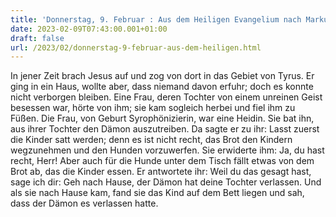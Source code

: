 ```yaml
---
title: 'Donnerstag, 9. Februar : Aus dem Heiligen Evangelium nach Markus 7,24-30.'
date: 2023-02-09T07:43:00.001+01:00
draft: false
url: /2023/02/donnerstag-9-februar-aus-dem-heiligen.html
---
```


In jener Zeit brach Jesus auf und zog von dort in das Gebiet von Tyrus. Er ging in ein Haus, wollte aber, dass niemand davon erfuhr; doch es konnte nicht verborgen bleiben. Eine Frau, deren Tochter von einem unreinen Geist besessen war, hörte von ihm; sie kam sogleich herbei und fiel ihm zu Füßen. Die Frau, von Geburt Syrophönizierin, war eine Heidin. Sie bat ihn, aus ihrer Tochter den Dämon auszutreiben. Da sagte er zu ihr: Lasst zuerst die Kinder satt werden; denn es ist nicht recht, das Brot den Kindern wegzunehmen und den Hunden vorzuwerfen. Sie erwiderte ihm: Ja, du hast recht, Herr! Aber auch für die Hunde unter dem Tisch fällt etwas von dem Brot ab, das die Kinder essen. Er antwortete ihr: Weil du das gesagt hast, sage ich dir: Geh nach Hause, der Dämon hat deine Tochter verlassen. Und als sie nach Hause kam, fand sie das Kind auf dem Bett liegen und sah, dass der Dämon es verlassen hatte.